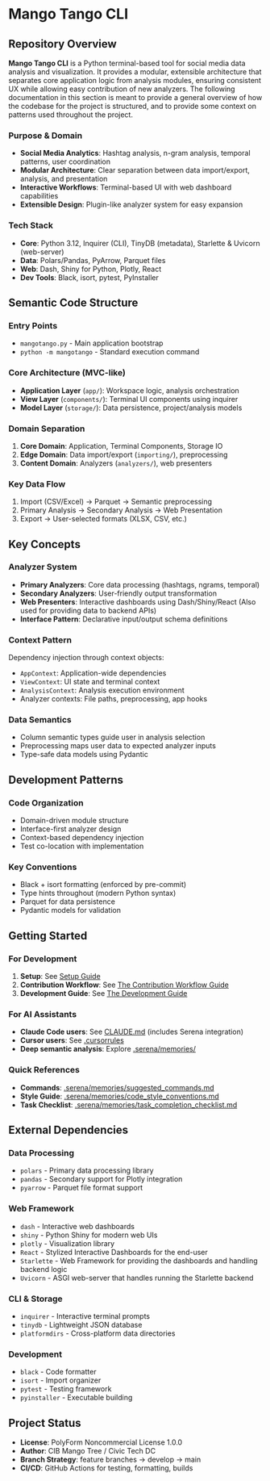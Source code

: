 # Mango Tango CLI

## Repository Overview

**Mango Tango CLI** is a Python terminal-based tool for social media data
analysis and visualization. It provides a modular, extensible architecture
that separates core application logic from analysis modules, ensuring
consistent UX while allowing easy contribution of new analyzers.
The following documentation in this section is meant to provide a
general overview of how the codebase for the project is structured,
and to provide some context on patterns used throughout the project.

### Purpose & Domain

- **Social Media Analytics**: Hashtag analysis, n-gram analysis, temporal
  patterns, user coordination
- **Modular Architecture**: Clear separation between data import/export,
  analysis, and presentation
- **Interactive Workflows**: Terminal-based UI with web dashboard capabilities
- **Extensible Design**: Plugin-like analyzer system for easy expansion

### Tech Stack

- **Core**: Python 3.12, Inquirer (CLI), TinyDB (metadata), Starlette & Uvicorn (web-server)
- **Data**: Polars/Pandas, PyArrow, Parquet files
- **Web**: Dash, Shiny for Python, Plotly, React
- **Dev Tools**: Black, isort, pytest, PyInstaller

## Semantic Code Structure

### Entry Points

- `mangotango.py` - Main application bootstrap
- `python -m mangotango` - Standard execution command

### Core Architecture (MVC-like)

- **Application Layer** (`app/`): Workspace logic, analysis orchestration
- **View Layer** (`components/`): Terminal UI components using inquirer
- **Model Layer** (`storage/`): Data persistence, project/analysis models

### Domain Separation

1. **Core Domain**: Application, Terminal Components, Storage IO
2. **Edge Domain**: Data import/export (`importing/`), preprocessing
3. **Content Domain**: Analyzers (`analyzers/`), web presenters

### Key Data Flow

1. Import (CSV/Excel) → Parquet → Semantic preprocessing
2. Primary Analysis → Secondary Analysis → Web Presentation
3. Export → User-selected formats (XLSX, CSV, etc.)

## Key Concepts

### Analyzer System

- **Primary Analyzers**: Core data processing (hashtags, ngrams, temporal)
- **Secondary Analyzers**: User-friendly output transformation
- **Web Presenters**: Interactive dashboards using Dash/Shiny/React
  (Also used for providing data to backend APIs)
- **Interface Pattern**: Declarative input/output schema definitions

### Context Pattern

Dependency injection through context objects:

- `AppContext`: Application-wide dependencies
- `ViewContext`: UI state and terminal context
- `AnalysisContext`: Analysis execution environment
- Analyzer contexts: File paths, preprocessing, app hooks

### Data Semantics

- Column semantic types guide user in analysis selection
- Preprocessing maps user data to expected analyzer inputs
- Type-safe data models using Pydantic

## Development Patterns

### Code Organization

- Domain-driven module structure
- Interface-first analyzer design  
- Context-based dependency injection
- Test co-location with implementation

### Key Conventions

- Black + isort formatting (enforced by pre-commit)
- Type hints throughout (modern Python syntax)
- Parquet for data persistence
- Pydantic models for validation

## Getting Started

### For Development

1. **Setup**: See [Setup Guide](./installation.md)
2. **Contribution Workflow**: See [The Contribution Workflow Guide](./contributing.md)
3. **Development Guide**: See [The Development Guide](./architecture.md)

### For AI Assistants

- **Claude Code users**: See [CLAUDE.md](https://github.com/civictechdc/mango-tango-cli/tree/develop/CLAUDE.md) (includes Serena integration)
- **Cursor users**: See [.cursorrules](https://github.com/civictechdc/mango-tango-cli/tree/develop/.cursorrules)
- **Deep semantic analysis**: Explore [.serena/memories/](https://github.com/civictechdc/mango-tango-cli/tree/develop/.serena/memories)

### Quick References

- **Commands**: [.serena/memories/suggested_commands.md](https://github.com/civictechdc/mango-tango-cli/tree/develop/.serena/memories/suggested_commands.md)
- **Style Guide**: [.serena/memories/code_style_conventions.md](https://github.com/civictechdc/mango-tango-cli/tree/develop/.serena/memories/code_style_conventions.md)
- **Task Checklist**: [.serena/memories/task_completion_checklist.md](https://github.com/civictechdc/mango-tango-cli/tree/develop/.serena/memories/task_completion_checklist.md)

## External Dependencies

### Data Processing

- `polars` - Primary data processing library
- `pandas` - Secondary support for Plotly integration
- `pyarrow` - Parquet file format support

### Web Framework

- `dash` - Interactive web dashboards
- `shiny` - Python Shiny for modern web UIs
- `plotly` - Visualization library
- `React` - Stylized Interactive Dashboards for the end-user
- `Starlette` - Web Framework for providing the dashboards and handling backend logic
- `Uvicorn` - ASGI web-server that handles running the Starlette backend

### CLI & Storage

- `inquirer` - Interactive terminal prompts
- `tinydb` - Lightweight JSON database
- `platformdirs` - Cross-platform data directories

### Development

- `black` - Code formatter
- `isort` - Import organizer
- `pytest` - Testing framework
- `pyinstaller` - Executable building

## Project Status

- **License**: PolyForm Noncommercial License 1.0.0
- **Author**: CIB Mango Tree / Civic Tech DC
- **Branch Strategy**: feature branches → develop → main
- **CI/CD**: GitHub Actions for testing, formatting, builds
